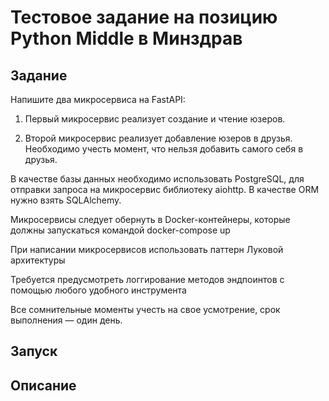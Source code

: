 # Тестовое задание на позицию Python Middle в Минздрав

## Задание 
Напишите два микросервиса на FastAPI:

1. Первый микросервис реализует создание и чтение юзеров.

2. Второй микросервис реализует добавление юзеров в друзья. Необходимо учесть момент, что нельзя добавить самого себя в друзья.

В качестве базы данных необходимо использовать PostgreSQL, для отправки запроса на микросервис библиотеку aiohttp. В качестве ORM нужно взять SQLAlchemy.

Микросервисы следует обернуть в Docker-контейнеры, которые должны запускаться командой docker-compose up

При написании микросервисов использовать паттерн Луковой архитектуры

Требуется предусмотреть логгирование методов эндпоинтов с помощью любого удобного инструмента

Все сомнительные моменты учесть на свое усмотрение, срок выполнения — один день.

## Запуск

## Описание
